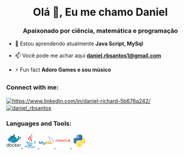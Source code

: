 <h1 align="center">Olá 👋, Eu me chamo Daniel</h1>
<h3 align="center">Apaixonado por ciência, matemática e programação</h3>

- 🌱 Estou aprendendo atualmente **Java Script, MySql**

- 📫 Você pode me achar aqui **daniel.rbsantos1@gmail.com**

- ⚡ Fun fact **Adoro Games e sou músico**

<h3 align="left">Connect with me:</h3>
<p align="left">
<a href="https://linkedin.com/in/https://www.linkedin.com/in/daniel-richard-5b676a242/" target="blank"><img align="center" src="https://raw.githubusercontent.com/rahuldkjain/github-profile-readme-generator/master/src/images/icons/Social/linked-in-alt.svg" alt="https://www.linkedin.com/in/daniel-richard-5b676a242/" height="30" width="40" /></a>
<a href="https://instagram.com/daniel_rbsantos" target="blank"><img align="center" src="https://raw.githubusercontent.com/rahuldkjain/github-profile-readme-generator/master/src/images/icons/Social/instagram.svg" alt="daniel_rbsantos" height="30" width="40" /></a>
</p>

<h3 align="left">Languages and Tools:</h3>
<p align="left"> <a href="https://www.docker.com/" target="_blank" rel="noreferrer"> <img src="https://raw.githubusercontent.com/devicons/devicon/master/icons/docker/docker-original-wordmark.svg" alt="docker" width="40" height="40"/> </a> <a href="https://www.java.com" target="_blank" rel="noreferrer"> <img src="https://raw.githubusercontent.com/devicons/devicon/master/icons/java/java-original.svg" alt="java" width="40" height="40"/> </a> <a href="https://www.mysql.com/" target="_blank" rel="noreferrer"> <img src="https://raw.githubusercontent.com/devicons/devicon/master/icons/mysql/mysql-original-wordmark.svg" alt="mysql" width="40" height="40"/> </a> <a href="https://www.oracle.com/" target="_blank" rel="noreferrer"> <img src="https://raw.githubusercontent.com/devicons/devicon/master/icons/oracle/oracle-original.svg" alt="oracle" width="40" height="40"/> </a> <a href="https://www.python.org" target="_blank" rel="noreferrer"> <img src="https://raw.githubusercontent.com/devicons/devicon/master/icons/python/python-original.svg" alt="python" width="40" height="40"/> </a> </p>

<!---
- 👋 Hi, I’m @Daniel-RBS
- 👀 I’m interested in ...
- 🌱 I’m currently learning ...
- 💞️ I’m looking to collaborate on ...
- 📫 How to reach me ...
- 😄 Pronouns: ...
- ⚡ Fun fact: ...


Daniel-RBS/Daniel-RBS is a ✨ special ✨ repository because its `README.md` (this file) appears on your GitHub profile.
You can click the Preview link to take a look at your changes.
--->
